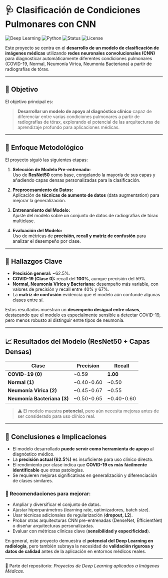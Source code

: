 # 🩺 Clasificación de Condiciones Pulmonares con CNN
![Deep Learning](https://img.shields.io/badge/Deep--Learning-red) ![Python](https://img.shields.io/badge/Python-3.10-blue) ![Status](https://img.shields.io/badge/Status-Experimental-yellow) ![License](https://img.shields.io/badge/License-MIT-lightgrey)  

Este proyecto se centra en el **desarrollo de un modelo de clasificación de imágenes médicas** utilizando **redes neuronales convolucionales (CNN)** para diagnosticar automáticamente diferentes condiciones pulmonares (COVID-19, Normal, Neumonía Vírica, Neumonía Bacteriana) a partir de radiografías de tórax.

---

## 🎯 Objetivo

El objetivo principal es:  

> **Desarrollar un modelo de apoyo al diagnóstico clínico** capaz de diferenciar entre varias condiciones pulmonares a partir de radiografías de tórax, explorando el potencial de las arquitecturas de aprendizaje profundo para aplicaciones médicas.

---

## 🔎 Enfoque Metodológico

El proyecto siguió las siguientes etapas:

1. **Selección de Modelo Pre-entrenado:**  
   Uso de **ResNet50** como base, congelando la mayoría de sus capas y añadiendo capas densas personalizadas para la clasificación.

2. **Preprocesamiento de Datos:**  
   Aplicación de **técnicas de aumento de datos** (data augmentation) para mejorar la generalización.

3. **Entrenamiento del Modelo:**  
   Ajuste del modelo sobre un conjunto de datos de radiografías de tórax multiclase.

4. **Evaluación del Modelo:**  
   Uso de métricas de **precisión, recall y matriz de confusión** para analizar el desempeño por clase.

---

## 📌 Hallazgos Clave

- **Precisión general:** ~62.5%.  
- **COVID-19 (Clase 0):** recall del **100%**, aunque precisión del 59%.  
- **Normal, Neumonía Vírica y Bacteriana:** desempeño más variable, con valores de precisión y recall entre 40% y 67%.  
- La **matriz de confusión** evidencia que el modelo aún confunde algunas clases entre sí.  

Estos resultados muestran un **desempeño desigual entre clases**, destacando que el modelo es especialmente sensible a detectar COVID-19, pero menos robusto al distinguir entre tipos de neumonía.

---

## 📈 Resultados del Modelo (ResNet50 + Capas Densas)

| Clase                 | Precision | Recall |
|------------------------|-----------|--------|
| **COVID-19 (0)**      | ~0.59     | **1.00** |
| **Normal (1)**        | ~0.40-0.60| ~0.50   |
| **Neumonía Vírica (2)**| ~0.45-0.67| ~0.55   |
| **Neumonía Bacteriana (3)** | ~0.50-0.65| ~0.40-0.60 |

> ⚠️ El modelo muestra **potencial**, pero aún necesita mejoras antes de ser considerado para uso clínico real.

---

## 🏁 Conclusiones e Implicaciones

- El modelo desarrollado **puede servir como herramienta de apoyo** al diagnóstico médico.  
- La **precisión actual (62.5%)** es insuficiente para uso clínico directo.  
- El rendimiento por clase indica que **COVID-19 es más fácilmente identificable** que otras patologías.  
- Se requieren mejoras significativas en generalización y diferenciación de clases similares.  

### 🚀 Recomendaciones para mejorar:
- Ampliar y diversificar el conjunto de datos.  
- Ajustar hiperparámetros (learning rate, optimizadores, batch size).  
- Usar técnicas adicionales de regularización (**dropout, L2**).  
- Probar otras arquitecturas CNN pre-entrenadas (DenseNet, EfficientNet) o diseñar arquitecturas personalizadas.  
- Evaluar con métricas clínicas clave (**sensibilidad y especificidad**).  

En general, este proyecto demuestra el **potencial del Deep Learning en radiología**, pero también subraya la necesidad de **validación rigurosa y datos de calidad** antes de la aplicación en entornos médicos reales.

---
📂 Parte del repositorio: *Proyectos de Deep Learning aplicados a Imágenes Médicas*.
